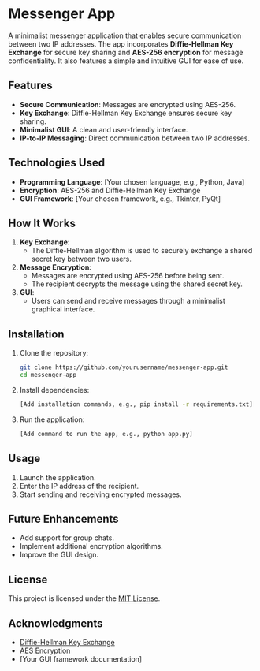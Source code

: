 # Messenger App

A minimalist messenger application that enables secure communication between two IP addresses. The app incorporates **Diffie-Hellman Key Exchange** for secure key sharing and **AES-256 encryption** for message confidentiality. It also features a simple and intuitive GUI for ease of use.

## Features

- **Secure Communication**: Messages are encrypted using AES-256.
- **Key Exchange**: Diffie-Hellman Key Exchange ensures secure key sharing.
- **Minimalist GUI**: A clean and user-friendly interface.
- **IP-to-IP Messaging**: Direct communication between two IP addresses.

## Technologies Used

- **Programming Language**: [Your chosen language, e.g., Python, Java]
- **Encryption**: AES-256 and Diffie-Hellman Key Exchange
- **GUI Framework**: [Your chosen framework, e.g., Tkinter, PyQt]

## How It Works

1. **Key Exchange**: 
    - The Diffie-Hellman algorithm is used to securely exchange a shared secret key between two users.
2. **Message Encryption**:
    - Messages are encrypted using AES-256 before being sent.
    - The recipient decrypts the message using the shared secret key.
3. **GUI**:
    - Users can send and receive messages through a minimalist graphical interface.

## Installation

1. Clone the repository:
    ```bash
    git clone https://github.com/yourusername/messenger-app.git
    cd messenger-app
    ```
2. Install dependencies:
    ```bash
    [Add installation commands, e.g., pip install -r requirements.txt]
    ```
3. Run the application:
    ```bash
    [Add command to run the app, e.g., python app.py]
    ```

## Usage

1. Launch the application.
2. Enter the IP address of the recipient.
3. Start sending and receiving encrypted messages.

## Future Enhancements

- Add support for group chats.
- Implement additional encryption algorithms.
- Improve the GUI design.

## License

This project is licensed under the [MIT License](LICENSE).

## Acknowledgments

- [Diffie-Hellman Key Exchange](https://en.wikipedia.org/wiki/Diffie%E2%80%93Hellman_key_exchange)
- [AES Encryption](https://en.wikipedia.org/wiki/Advanced_Encryption_Standard)
- [Your GUI framework documentation]
